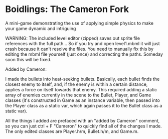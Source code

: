 Boidlings: The Cameron Fork
=========

A mini-game demonstrating the use of applying simple physics to make your game dynamic and intriguing

WARNING: The included level editor (zipped) saves out sprite file references with the full path... So if you try and open level1.mbml it will just crash because it can't resolve the files. You need to manually fix this by editing the mbml file yourself (just once) and correcting the paths. Someday soon this will be fixed.


Added by Cameron:

I made the bullets into heat-seeking bullets. Basically, each bullet finds the closest enemy to itself, and, if the enemy is within a certain distance, applies a force on itself towards that enemy. This required adding a static array of enemies currently in the scene to the Bullet, Player, and Game classes (it's constructed in Game as an instance variable, then passed into the Player class as a static var, which again passes it to the Bullet class as a static var). 

All the things I added are prefaced with an "added by Cameron" comment, so you can just ctrl + F "Cameron" to quickly find all of the changes I made. The only edited classes are Player.h/m, Bullet.h/m, and Game.m. 
